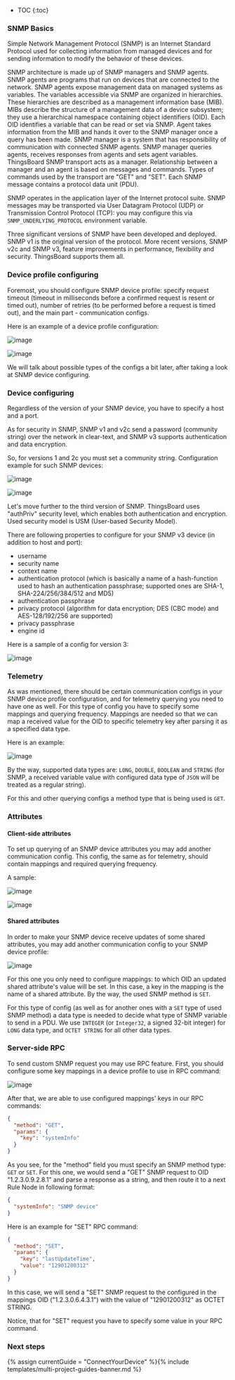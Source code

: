 
* TOC
{:toc}

### SNMP Basics

Simple Network Management Protocol (SNMP) is an Internet Standard Protocol used for collecting information from managed
devices and for sending information to modify the behavior of these devices.

SNMP architecture is made up of SNMP managers and SNMP agents. SNMP agents are programs that run on devices that are
connected to the network. SNMP agents expose management data on managed systems as variables. The variables accessible
via SNMP are organized in hierarchies. These hierarchies are described as a management information base (MIB). MIBs
describe the structure of a management data of a device subsystem; they use a hierarchical namespace containing object
identifiers (OID). Each OID identifies a variable that can be read or set via SNMP. Agent takes information from the MIB
and hands it over to the SNMP manager once a query has been made. SNMP manager is a system that has responsibility of
communication with connected SNMP agents. SNMP manager queries agents, receives responses from agents and sets agent
variables. ThingsBoard SNMP transport acts as a manager. Relationship between a manager and an agent is based on
messages and commands. Types of commands used by the transport are "GET" and "SET". Each SNMP message contains a
protocol data unit (PDU).

SNMP operates in the application layer of the Internet protocol suite. SNMP messages may be transported via User
Datagram Protocol (UDP) or Transmission Control Protocol (TCP): you may configure this via `SNMP_UNDERLYING_PROTOCOL`
environment variable.

Three significant versions of SNMP have been developed and deployed. SNMP v1 is the original version of the protocol.
More recent versions, SNMP v2c and SNMP v3, feature improvements in performance, flexibility and security. ThingsBoard
supports them all.

### Device profile configuring

Foremost, you should configure SNMP device profile: specify request timeout (timeout in milliseconds before a confirmed
request is resent or timed out), number of retries (to be performed before a request is timed out), and the main part -
communication configs.

Here is an example of a device profile configuration:

![image](/images/reference/snmp-api/snmp-api-device-profile-configyring-1-ce.png)

![image](/images/reference/snmp-api/snmp-api-device-profile-configyring-2-ce.png)

We will talk about possible types of the configs a bit later, after taking a look at SNMP device
configuring.

### Device configuring

Regardless of the version of your SNMP device, you have to specify a host and a port.

As for security in SNMP, SNMP v1 and v2c send a password (community string) over the network in clear-text, and SNMP v3
supports authentication and data encryption.

So, for versions 1 and 2c you must set a community string. Configuration example for such SNMP devices:

![image](/images/reference/snmp-api/snmp-api-device-configyring-1-ce.png)

![image](/images/reference/snmp-api/snmp-api-device-configyring-2-ce.png)

Let's move further to the third version of SNMP. ThingsBoard uses "authPriv" security level, which enables both
authentication and encryption. Used security model is USM (User-based Security Model).

There are following properties to configure for your SNMP v3 device (in addition to host and port):

- username
- security name
- context name
- authentication protocol (which is basically a name of a hash-function used to hash an authentication passphrase;
  supported ones are SHA-1, SHA-224/256/384/512 and MD5)
- authentication passphrase
- privacy protocol (algorithm for data encryption; DES (CBC mode) and AES-128/192/256 are supported)
- privacy passphrase
- engine id

Here is a sample of a config for version 3:

![image](/images/reference/snmp-api/snmp-api-device-configyring-3-ce.png)

### Telemetry

As was mentioned, there should be certain communication configs in your SNMP device profile configuration, and for
telemetry querying you need to have one as well. For this type of config you have to specify some mappings and querying
frequency. Mappings are needed so that we can map a received value for the OID to specific telemetry key after parsing
it as a specified data type.

Here is an example:

![image](/images/reference/snmp-api/snmp-api-device-profile-configyring-3-ce.png)

By the way, supported data types are: `LONG`, `DOUBLE`, `BOOLEAN` and `STRING` (for SNMP, a received variable value with
configured data type of `JSON` will be treated as a regular string).

For this and other querying configs a method type that is being used is `GET`.

### Attributes

#### Client-side attributes

To set up querying of an SNMP device attributes you may add another communication config. This config, the same as for
telemetry, should contain mappings and required querying frequency.

A sample:

![image](/images/reference/snmp-api/snmp-api-device-profile-configyring-4.1-ce.png)

![image](/images/reference/snmp-api/snmp-api-device-profile-configyring-4.2-ce.png)

#### Shared attributes

In order to make your SNMP device receive updates of some shared attributes, you may add another communication config to
your SNMP device profile:

![image](/images/reference/snmp-api/snmp-api-device-profile-configyring-5-ce.png)

For this one you only need to configure mappings: to which OID an updated shared attribute's value will be set. In this
case, a key in the mapping is the name of a shared attribute. By the way, the used SNMP method is `SET`.

For this type of config (as well as for another ones with a `SET` type of used SNMP method) a data type is needed to
decide what type of SNMP variable to send in a PDU. We use `INTEGER` (or `Integer32`, a signed 32-bit integer)
for `LONG` data type, and `OCTET STRING` for all other data types.

### Server-side RPC

To send custom SNMP request you may use RPC feature. First, you should configure some key mappings in a device profile
to use in RPC command:

![image](/images/reference/snmp-api/snmp-api-device-profile-configyring-6-ce.png)

After that, we are able to use configured mappings' keys in our RPC commands:

```json
{
  "method": "GET",
  "params": {
    "key": "systemInfo"
  }
}
```

As you see, for the "method" field you must specify an SNMP method type: `GET` or `SET`. For this one, we would send a
"GET" SNMP request to OID "1.2.3.0.9.2.8.1" and parse a response as a string, and then route it to a next Rule Node in
following format:

```json
{
  "systemInfo": "SNMP device"
}
```

Here is an example for "SET" RPC command:

```json
{
  "method": "SET",
  "params": {
    "key": "lastUpdateTime",
    "value": "12901200312"
  }
}
```

In this case, we will send a "SET" SNMP request to the configured in the mappings OID ("1.2.3.0.6.4.3.1") with the value
of "12901200312" as OCTET STRING.

Notice, that for "SET" request you have to specify some value in your RPC command.

### Next steps

{% assign currentGuide = "ConnectYourDevice" %}{% include templates/multi-project-guides-banner.md %}
